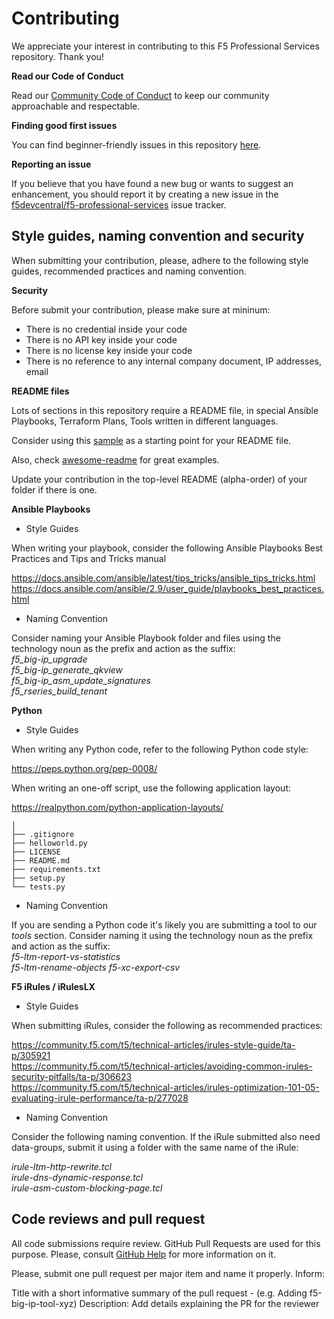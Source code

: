 # Contributing

We appreciate your interest in contributing to this F5 Professional Services repository. Thank you!

**Read our Code of Conduct**

Read our [Community Code of Conduct](https://github.com/f5devcentral/f5-professional-services/blob/main/code_of_conduct.md) to keep our community approachable and respectable.

**Finding good first issues**

You can find beginner-friendly issues in this repository [here](https://github.com/f5devcentral/f5-professional-services/issues). 

**Reporting an issue**

If you believe that you have found a new bug or wants to suggest an enhancement, you should report it by creating a new issue in the [f5devcentral/f5-professional-services](https://github.com/f5devcentral/f5-professional-services/issues) issue tracker.

## Style guides, naming convention and security

When submitting your contribution, please, adhere to the following style guides, recommended practices and naming convention.

**Security**

Before submit your contribution, please make sure at mininum:
- There is no credential inside your code
- There is no API key inside your code
- There is no license key inside your code
- There is no reference to any internal company document, IP addresses, email

**README files**

Lots of sections in this repository require a README file, in special Ansible Playbooks, Terraform Plans, Tools written in different languages.  

Consider using this [sample](https://github.com/f5devcentral/f5-professional-services/blob/main/sample_readme.md) as a starting point for your README file. 

Also, check [awesome-readme](https://github.com/matiassingers/awesome-readme) for great examples.

Update your contribution in the top-level README (alpha-order) of your folder if there is one.

**Ansible Playbooks**

- Style Guides

When writing your playbook, consider the following Ansible Playbooks Best Practices and Tips and Tricks manual

https://docs.ansible.com/ansible/latest/tips_tricks/ansible_tips_tricks.html  
https://docs.ansible.com/ansible/2.9/user_guide/playbooks_best_practices.html  

- Naming Convention

Consider naming your Ansible Playbook folder and files using the technology noun as the prefix and action as the suffix:  
*f5_big-ip_upgrade*  
*f5_big-ip_generate_qkview*  
*f5_big-ip_asm_update_signatures*  
*f5_rseries_build_tenant*  

**Python**

- Style Guides

When writing any Python code, refer to the following Python code style:

https://peps.python.org/pep-0008/  

When writing an one-off script, use the following application layout:

https://realpython.com/python-application-layouts/

```helloworld/  
│  
├── .gitignore  
├── helloworld.py  
├── LICENSE  
├── README.md  
├── requirements.txt  
├── setup.py  
└── tests.py  
```` 
- Naming Convention

If you are sending a Python code it's likely you are submitting a tool to our *tools* section. Consider naming it using the technology noun as the prefix and action as the suffix:   
*f5-ltm-report-vs-statistics*  
*f5-ltm-rename-objects*
*f5-xc-export-csv*

**F5 iRules / iRulesLX**

- Style Guides

When submitting iRules, consider the following as recommended practices:

https://community.f5.com/t5/technical-articles/irules-style-guide/ta-p/305921  
https://community.f5.com/t5/technical-articles/avoiding-common-irules-security-pitfalls/ta-p/306623  
https://community.f5.com/t5/technical-articles/irules-optimization-101-05-evaluating-irule-performance/ta-p/277028  

- Naming Convention

Consider the following naming convention. If the iRule submitted also need data-groups, submit it using a folder with the same name of the iRule:  

*irule-ltm-http-rewrite.tcl*  
*irule-dns-dynamic-response.tcl*  
*irule-asm-custom-blocking-page.tcl*  

## Code reviews and pull request

All code submissions require review. GitHub Pull Requests are used for this purpose. Please, consult
[GitHub Help](https://help.github.com/articles/about-pull-requests/) for more
information on it.

Please, submit one pull request per major item and name it properly. Inform:

Title with a short informative summary of the pull request - (e.g. Adding f5-big-ip-tool-xyz)
Description: Add details explaining the PR for the reviewer
